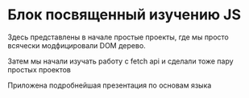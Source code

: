 # Блок посвященный изучению JS

Здесь представлены в начале простые проекты, где мы просто всячески модфицировали DOM дерево.

Затем мы начали изучать работу с fetch api и сделали тоже пару простых проектов

Приложена подробнейшая презентация по основам языка
